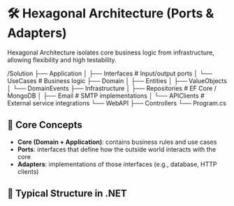 # 🛠 Hexagonal Architecture (Ports & Adapters)

Hexagonal Architecture isolates core business logic from infrastructure, allowing flexibility and high testability.

/Solution
├── Application
│ ├── Interfaces # Input/output ports
│ └── UseCases # Business logic
├── Domain
│ ├── Entities
│ ├── ValueObjects
│ └── DomainEvents
├── Infrastructure
│ ├── Repositories # EF Core / MongoDB
│ ├── Email # SMTP implementations
│ └── APIClients # External service integrations
└── WebAPI
├── Controllers
└── Program.cs

## 🧩 Core Concepts

- **Core (Domain + Application)**: contains business rules and use cases
- **Ports**: interfaces that define how the outside world interacts with the core
- **Adapters**: implementations of those interfaces (e.g., database, HTTP clients)

## 🧰 Typical Structure in .NET

